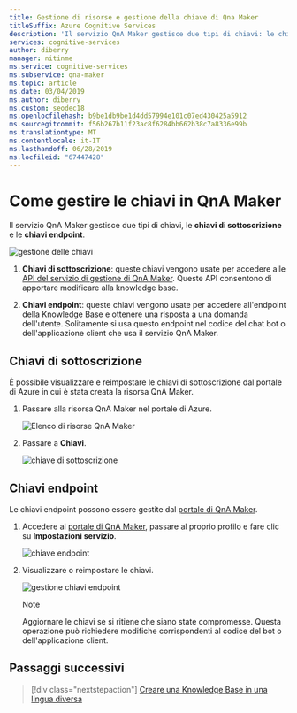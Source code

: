 ```yaml
---
title: Gestione di risorse e gestione della chiave di Qna Maker
titleSuffix: Azure Cognitive Services
description: 'Il servizio QnA Maker gestisce due tipi di chiavi: le chiavi di sottoscrizione e le chiavi endpoint.'
services: cognitive-services
author: diberry
manager: nitinme
ms.service: cognitive-services
ms.subservice: qna-maker
ms.topic: article
ms.date: 03/04/2019
ms.author: diberry
ms.custom: seodec18
ms.openlocfilehash: b9be1db9be1d4dd57994e101c07ed430425a5912
ms.sourcegitcommit: f56b267b11f23ac8f6284bb662b38c7a8336e99b
ms.translationtype: MT
ms.contentlocale: it-IT
ms.lasthandoff: 06/28/2019
ms.locfileid: "67447428"
---
```

# <a name="how-to-manage-keys-in-qna-maker"></a>Come gestire le chiavi in QnA Maker

Il servizio QnA Maker gestisce due tipi di chiavi, le **chiavi di sottoscrizione** e le **chiavi endpoint**.

![gestione delle chiavi](../media/qnamaker-how-to-key-management/key-management.png)

1. **Chiavi di sottoscrizione**: queste chiavi vengono usate per accedere alle [API del servizio di gestione di QnA Maker](https://go.microsoft.com/fwlink/?linkid=2092179). Queste API consentono di apportare modificare alla knowledge base.  

2. **Chiavi endpoint**: queste chiavi vengono usate per accedere all'endpoint della Knowledge Base e ottenere una risposta a una domanda dell'utente. Solitamente si usa questo endpoint nel codice del chat bot o dell'applicazione client che usa il servizio QnA Maker.
 
## <a name="subscription-keys"></a>Chiavi di sottoscrizione
È possibile visualizzare e reimpostare le chiavi di sottoscrizione dal portale di Azure in cui è stata creata la risorsa QnA Maker. 
1. Passare alla risorsa QnA Maker nel portale di Azure.

    ![Elenco di risorse QnA Maker](../media/qnamaker-how-to-key-management/qnamaker-resource-list.png)

2. Passare a **Chiavi**.

    ![chiave di sottoscrizione](../media/qnamaker-how-to-key-management/subscription-key.PNG)

## <a name="endpoint-keys"></a>Chiavi endpoint

Le chiavi endpoint possono essere gestite dal [portale di QnA Maker](https://qnamaker.ai).

1. Accedere al [portale di QnA Maker](https://qnamaker.ai), passare al proprio profilo e fare clic su **Impostazioni servizio**.

    ![chiave endpoint](../media/qnamaker-how-to-key-management/Endpoint-keys.png)

2. Visualizzare o reimpostare le chiavi.

    ![gestione chiavi endpoint](../media/qnamaker-how-to-key-management/Endpoint-keys1.png)

    >[!NOTE]
    >Aggiornare le chiavi se si ritiene che siano state compromesse. Questa operazione può richiedere modifiche corrispondenti al codice del bot o dell'applicazione client.

## <a name="next-steps"></a>Passaggi successivi

> [!div class="nextstepaction"]
> [Creare una Knowledge Base in una lingua diversa](./language-knowledge-base.md)
